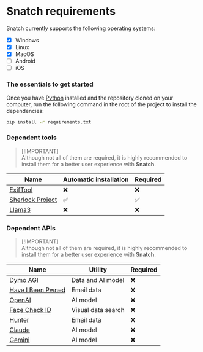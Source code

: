 # Snatch requirements

Snatch currently supports the following operating systems:
 - [x] Windows
 - [x] Linux
 - [x] MacOS
 - [ ] Android
 - [ ] iOS

### The essentials to get started
Once you have [Python](https://www.python.org/) installed and the repository cloned on your computer, run the following command in the root of the project to install the dependencies:

```bash
pip install -r requirements.txt
```

### Dependent tools

> [!IMPORTANT]\
> Although not all of them are required, it is highly recommended to install them for a better user experience with **Snatch**.

| Name                                                          | Automatic installation  | Required |
|-------------------------------------------------------------- |-------------------------|----------|
| [ExifTool](https://exiftool.org/)                             | ❌                     | ❌       |
| [Sherlock Project](https://sherlockproject.xyz/)              | ✅                     | ✅       |
| [Llama3](https://llama.meta.com/docs/get-started/)            | ❌                     | ❌       |

### Dependent APIs

> [!IMPORTANT]\
> Although not all of them are required, it is highly recommended to install them for a better user experience with **Snatch**.

| Name                                                 | Utility                | Required |
|------------------------------------------------------|------------------------|----------|
| [Dymo AGI](https://dymo.tpeoficial.com/)             | Data and AI model      | ❌       |
| [Have I Been Pwned](https://haveibeenpwned.com/)     | Email data             | ❌       |
| [OpenAI](https://openai.com/)                        | AI model               | ❌       |
| [Face Check ID](https://facecheck.id/)               | Visual data search     | ❌       |
| [Hunter](https://hunter.io/)                         | Email data             | ❌       |
| [Claude](https://claude.ai/)                         | AI model               | ❌       |
| [Gemini](https://gemini.google.com/app)              | AI model               | ❌       |